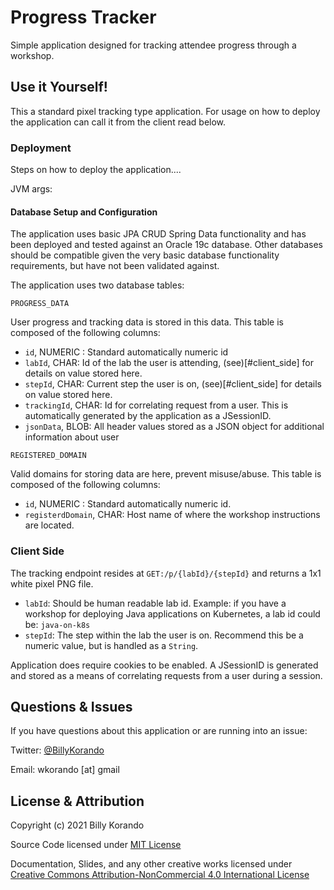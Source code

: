 # Progress Tracker

Simple application designed for tracking attendee progress through a workshop. 

## Use it Yourself!

This a standard pixel tracking type application. For usage on how to deploy the application can call it from the client read below. 

### Deployment

Steps on how to deploy the application....

JVM args:


#### Database Setup and Configuration

The application uses basic JPA CRUD Spring Data functionality and has been deployed and tested against an Oracle 19c database. Other databases should be compatible given the very basic database functionality requirements, but have not been validated against. 

The application uses two database tables:

`PROGRESS_DATA`

User progress and tracking data is stored in this data. This table is composed of the following columns:

* `id`, NUMERIC : Standard automatically numeric id
* `labId`, CHAR: Id of the lab the user is attending, (see)[#client_side] for details on value stored here.
* `stepId`, CHAR: Current step the user is on, (see)[#client_side] for details on value stored here.
* `trackingId`, CHAR: Id for correlating request from a user. This is automatically generated by the application as a JSessionID. 
* `jsonData`, BLOB: All header values stored as a JSON object for additional information about user 

`REGISTERED_DOMAIN`

Valid domains for storing data are here, prevent misuse/abuse. This table is composed of the following columns: 

* `id`, NUMERIC : Standard automatically numeric id.
* `registerdDomain`, CHAR: Host name of where the workshop instructions are located. 

### Client Side

The tracking endpoint resides at `GET:/p/{labId}/{stepId}` and returns a 1x1 white pixel PNG file. 

* `labId`: Should be human readable lab id. Example: if you have a workshop for deploying Java applications on Kubernetes, a lab id could be: `java-on-k8s`
* `stepId`: The step within the lab the user is on. Recommend this be a numeric value, but is handled as a `String`. 

Application does require cookies to be enabled. A JSessionID is generated and stored as a means of correlating requests from a user during a session. 

## Questions & Issues

If you have questions about this application or are running into an issue:

Twitter: [@BillyKorando](https://twitter.com/BillyKorando) 

Email: wkorando [at] gmail

## License & Attribution

Copyright (c) 2021 Billy Korando 

Source Code licensed under [MIT License](LICENSE)

Documentation, Slides, and any other creative works licensed under [Creative Commons Attribution-NonCommercial 4.0 International License](LICENSE.md)